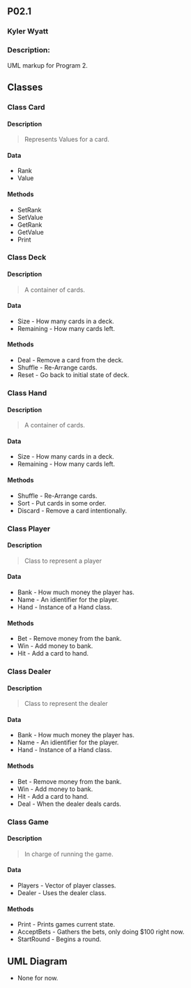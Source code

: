 ## P02.1
### Kyler Wyatt
### Description:

UML markup for Program 2.

## Classes

### Class Card

#### Description
> Represents Values for a card.

#### Data
- Rank
- Value

#### Methods
- SetRank
- SetValue
- GetRank
- GetValue
- Print

### Class Deck

#### Description
> A container of cards.

#### Data
- Size - How many cards in a deck.
- Remaining - How many cards left.

#### Methods
- Deal - Remove a card from the deck.
- Shuffle - Re-Arrange cards.
- Reset - Go back to initial state of deck.

### Class Hand

#### Description
> A container of cards.

#### Data
- Size - How many cards in a deck.
- Remaining - How many cards left.

#### Methods
- Shuffle - Re-Arrange cards.
- Sort - Put cards in some order.
- Discard - Remove a card intentionally.

### Class Player

#### Description
> Class to represent a player

#### Data
- Bank - How much money the player has.
- Name - An idientifier for the player.
- Hand - Instance of a Hand class.

#### Methods
- Bet - Remove money from the bank.
- Win - Add money to bank.
- Hit - Add a card to hand.

### Class Dealer

#### Description
> Class to represent the dealer

#### Data
- Bank - How much money the player has.
- Name - An idientifier for the player.
- Hand - Instance of a Hand class.

#### Methods
- Bet - Remove money from the bank.
- Win - Add money to bank.
- Hit - Add a card to hand.
- Deal - When the dealer deals cards.

### Class Game

#### Description
> In charge of running the game.

#### Data
- Players - Vector of player classes.
- Dealer - Uses the dealer class.

#### Methods
- Print - Prints games current state.
- AcceptBets - Gathers the bets, only doing $100 right now.
- StartRound - Begins a round.

## UML Diagram

- None for now.

